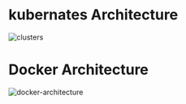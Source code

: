 # kubernates Architecture
![clusters](https://user-images.githubusercontent.com/42566418/62408502-bcbbae00-b5e7-11e9-828a-d044e79c6eff.png)


# Docker Architecture
   ![docker-architecture](https://user-images.githubusercontent.com/42566418/72055633-31aab680-32f1-11ea-8d6f-7e8655b1bd85.png)
